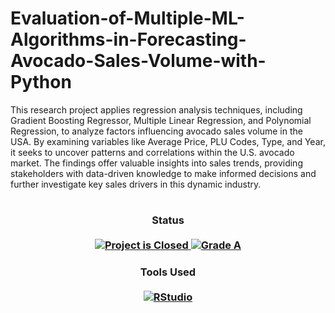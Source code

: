 # Evaluation-of-Multiple-ML-Algorithms-in-Forecasting-Avocado-Sales-Volume-with-Python
This research project applies regression analysis techniques, including Gradient Boosting Regressor, Multiple Linear Regression, and Polynomial Regression, to analyze factors influencing avocado sales volume in the USA. By examining variables like Average Price, PLU Codes, Type, and Year, it seeks to uncover patterns and correlations within the U.S. avocado market. The findings offer valuable insights into sales trends, providing stakeholders with data-driven knowledge to make informed decisions and further investigate key sales drivers in this dynamic industry.
#

<H3 align="center">
  Status<br><br>
  <a href=#>
    <img src="https://img.shields.io/badge/Project_Status-Closed-red.svg" alt="Project is Closed">
  </a>
  <a href=#>
    <img src="https://img.shields.io/badge/Final_Grade-A-green.svg" alt="Grade A">
  </a>
</H3>

<H3 align="center">
  Tools Used<br><br>
  <a href=#>
    <img src="https://img.shields.io/badge/python-3670A0?style=for-the-badge&logo=python&logoColor=ffdd54" alt="RStudio">
  </a>
</H3>

